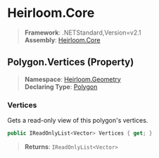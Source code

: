 # Heirloom.Core

> **Framework**: .NETStandard,Version=v2.1  
> **Assembly**: [Heirloom.Core][0]

## Polygon.Vertices (Property)

> **Namespace**: [Heirloom.Geometry][0]  
> **Declaring Type**: [Polygon][1]

### Vertices

Gets a read-only view of this polygon's vertices.

```cs
public IReadOnlyList<Vector> Vertices { get; }
```

> **Returns**: `IReadOnlyList<Vector>`

[0]: ../../../Heirloom.Core.md
[1]: ../Polygon.md
